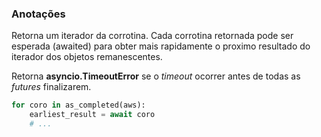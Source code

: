 ### Anotações ###

Retorna um iterador da corrotina. Cada corrotina retornada pode ser esperada (awaited) para obter mais rapidamente o proximo resultado do iterador dos objetos remanescentes.

Retorna **asyncio.TimeoutError** se o *timeout* ocorrer antes de todas as *futures* finalizarem.

```python
for coro in as_completed(aws):
    earliest_result = await coro
    # ...
```

